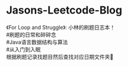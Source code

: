# Jasons-Leetcode-Blog
《For Loop and Struggle》: 小林的刷题日志本！
\
#刷题的日常和碎碎念
\
#Java语言数据结构与算法
\
#从入门到入眠
\
根据刷题记录找题目然后查找对应日期文件夹📁
